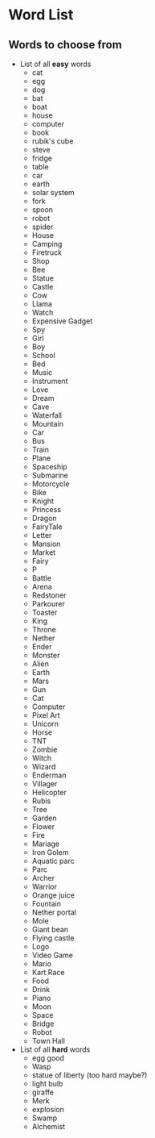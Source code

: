 # Word List

## Words to choose from

- List of all **easy** words
    - cat
    - egg
    - dog
    - bat
    - boat
    - house
    - computer
    - book
    - rubik's cube
    - steve
    - fridge
    - table
    - car
    - earth
    - solar system
    - fork
    - spoon
    - robot
    - spider
    - House
    - Camping
    - Firetruck
    - Shop
    - Bee
    - Statue
    - Castle
    - Cow
    - Llama
    - Watch
    - Expensive Gadget
    - Spy
    - Girl
    - Boy
    - School
    - Bed
    - Music
    - Instrument
    - Love
    - Dream
    - Cave
    - Waterfall
    - Mountain
    - Car
    - Bus
    - Train
    - Plane
    - Spaceship
    - Submarine
    - Motorcycle
    - Bike
    - Knight
    - Princess
    - Dragon
    - FairyTale
    - Letter
    - Mansion
    - Market
    - Fairy
    - P
    - Battle
    - Arena
    - Redstoner
    - Parkourer
    - Toaster
    - King
    - Throne
    - Nether
    - Ender
    - Monster
    - Alien
    - Earth
    - Mars
    - Gun
    - Cat
    - Computer
    - Pixel Art
    - Unicorn
    - Horse
    - TNT
    - Zombie
    - Witch
    - Wizard
    - Enderman
    - Villager
    - Helicopter
    - Rubis
    - Tree
    - Garden
    - Flower
    - Fire
    - Mariage
    - Iron Golem
    - Aquatic parc
    - Parc
    - Archer
    - Warrior
    - Orange juice
    - Fountain
    - Nether portal
    - Mole
    - Giant bean
    - Flying castle
    - Logo
    - Video Game
    - Mario
    - Kart Race
    - Food
    - Drink
    - Piano
    - Moon
    - Space
    - Bridge
    - Robot
    - Town Hall
- List of all **hard** words
    - egg good
    - Wasp
    - statue of liberty (too hard maybe?)
    - light bulb
    - giraffe
    - Merk
    - explosion
    - Swamp
    - Alchemist